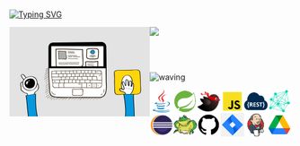 <div align="left"/></br>

[![Typing SVG](https://readme-typing-svg.herokuapp.com?font=Oleo+Script&color=454545&duration=5000&size=32&center=left&vCenter=true&width=240&height=53&lines=Step+by+Step+:D)](https://git.io/typing-svg)

<!-- profile -->
<a href="https://github.com/anuraghazra/github-readme-stats">
  <img src="https://github-readme-stats.vercel.app/api?username=sense-g&show_icons=true&theme=radical&hide_border=false&bg_color=FCFCFC&icon_color=918FE0&text_color=747474&title_color=000000&custom_title=GitHub+Stats" width=49% />
</a>

<img align="left" alt="GIF" src="https://github.com/sense-g/sense-g/blob/main/work.gif" width="250px"/>

</br></br>

![waving](https://capsule-render.vercel.app/api?type=waving&height=74&text=Tech+Stacks+and+Tools&fontAlign=15&fontAlignY=25&fontSize=24&fontColor=000000&color=gradient)

<img align="left" src="https://github.com/sense-g/sense-g/blob/main/icons/java.png" alt="java" height="42px"/>
<img align="left" src="https://github.com/sense-g/sense-g/blob/main/icons/spring.png" alt="spring" height="42px"/>
<img align="left" src="https://github.com/sense-g/sense-g/blob/main/icons/mybatis.png" alt="mybatis" height="42px"/>
<img align="left" src="https://github.com/sense-g/sense-g/blob/main/icons/javascript.png" alt="javascript" height="42px"/>
<img align="left" src="https://github.com/sense-g/sense-g/blob/main/icons/restapi.png" alt="restapi" height="42px"/>
<img align="left" src="https://github.com/sense-g/sense-g/blob/main/icons/msa.png" alt="msa" height="42px"/>
<img align="left" src="https://github.com/sense-g/sense-g/blob/main/icons/eclipse.png" alt="eclipse" height="42px"/>
<img align="left" src="https://github.com/sense-g/sense-g/blob/main/icons/Toad.png" alt="Toad" height="42px"/>
<img align="left" src="https://github.com/sense-g/sense-g/blob/main/icons/github.png" alt="github" height="42px"/>
<img align="left" src="https://github.com/sense-g/sense-g/blob/main/icons/jira.png" alt="jira" height="42px"/>
<img align="left" src="https://github.com/sense-g/sense-g/blob/main/icons/jenkins.png" alt="jenkins" height="42px"/>
<img align="left" src="https://github.com/sense-g/sense-g/blob/main/icons/google-drive.png" alt="google-drive" height="42px"/>
</br>
